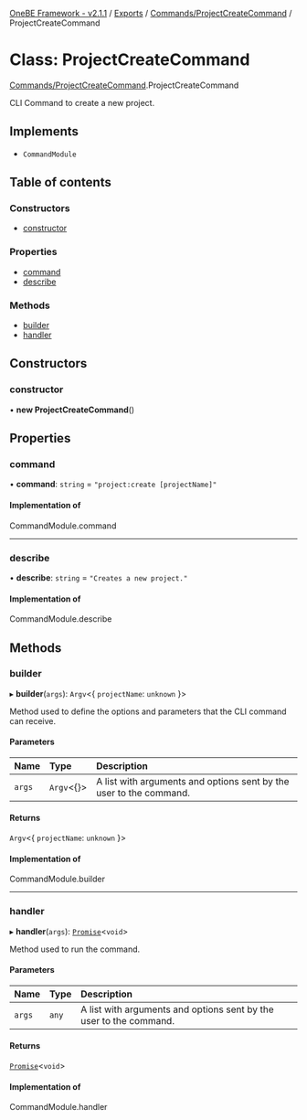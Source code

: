 [OneBE Framework - v2.1.1](../README.md) / [Exports](../modules.md) / [Commands/ProjectCreateCommand](../modules/Commands_ProjectCreateCommand.md) / ProjectCreateCommand

# Class: ProjectCreateCommand

[Commands/ProjectCreateCommand](../modules/Commands_ProjectCreateCommand.md).ProjectCreateCommand

CLI Command to create a new project.

## Implements

- `CommandModule`

## Table of contents

### Constructors

- [constructor](Commands_ProjectCreateCommand.ProjectCreateCommand.md#constructor)

### Properties

- [command](Commands_ProjectCreateCommand.ProjectCreateCommand.md#command)
- [describe](Commands_ProjectCreateCommand.ProjectCreateCommand.md#describe)

### Methods

- [builder](Commands_ProjectCreateCommand.ProjectCreateCommand.md#builder)
- [handler](Commands_ProjectCreateCommand.ProjectCreateCommand.md#handler)

## Constructors

### constructor

• **new ProjectCreateCommand**()

## Properties

### command

• **command**: `string` = `"project:create [projectName]"`

#### Implementation of

CommandModule.command

___

### describe

• **describe**: `string` = `"Creates a new project."`

#### Implementation of

CommandModule.describe

## Methods

### builder

▸ **builder**(`args`): `Argv`<{ `projectName`: `unknown`  }\>

Method used to define the options and parameters that the CLI command
can receive.

#### Parameters

| Name | Type | Description |
| :------ | :------ | :------ |
| `args` | `Argv`<{}\> | A list with arguments and options sent by the user to the command. |

#### Returns

`Argv`<{ `projectName`: `unknown`  }\>

#### Implementation of

CommandModule.builder

___

### handler

▸ **handler**(`args`): [`Promise`]( https://developer.mozilla.org/en-US/docs/Web/JavaScript/Reference/Global_Objects/Promise )<`void`\>

Method used to run the command.

#### Parameters

| Name | Type | Description |
| :------ | :------ | :------ |
| `args` | `any` | A list with arguments and options sent by the user to the command. |

#### Returns

[`Promise`]( https://developer.mozilla.org/en-US/docs/Web/JavaScript/Reference/Global_Objects/Promise )<`void`\>

#### Implementation of

CommandModule.handler
